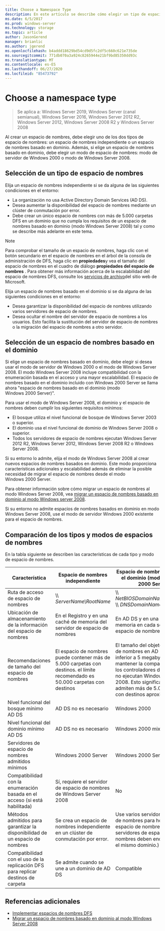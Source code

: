 ```yaml
---
title: Choose a Namespace Type
description: En este artículo se describe cómo elegir un tipo de espacio de nombres.
ms.date: 6/5/2017
ms.prod: windows-server
ms.technology: storage
ms.topic: article
author: JasonGerend
manager: brianlic
ms.author: jgerend
ms.openlocfilehash: b4addd18629bd54cd9d5fc2df5c660c621e735de
ms.sourcegitcommit: 771db070a3a924c8265944e21bf9bd85350dd93c
ms.translationtype: MT
ms.contentlocale: es-ES
ms.lasthandoff: 06/27/2020
ms.locfileid: "85473792"
---
```

# <a name="choose-a-namespace-type"></a>Choose a namespace type

> Se aplica a: Windows Server 2019, Windows Server (canal semianual), Windows Server 2016, Windows Server 2012 R2, Windows Server 2012, Windows Server 2008 R2 y Windows Server 2008

Al crear un espacio de nombres, debe elegir uno de los dos tipos de espacio de nombres: un espacio de nombres independiente o un espacio de nombres basado en dominio. Además, si elige un espacio de nombres basado en dominio, debe elegir un modo de espacio de nombres: modo de servidor de Windows 2000 o modo de Windows Server 2008.

## <a name="choosing-a-namespace-type"></a>Selección de un tipo de espacio de nombres

Elija un espacio de nombres independiente si se da alguna de las siguientes condiciones en el entorno:

-   La organización no usa Active Directory Domain Services (AD DS).
-   Desea aumentar la disponibilidad del espacio de nombres mediante un clúster de conmutación por error.
-   Debe crear un único espacio de nombres con más de 5.000 carpetas DFS en un dominio que no cumpla los requisitos de un espacio de nombres basado en dominio (modo Windows Server 2008) tal y como se describe más adelante en este tema.

> [!NOTE]
> Para comprobar el tamaño de un espacio de nombres, haga clic con el botón secundario en el espacio de nombres en el árbol de la consola de administración de DFS, haga clic en **propiedades**y vea el tamaño del espacio de nombres en el cuadro de diálogo **propiedades del espacio de nombres** . Para obtener más información acerca de la escalabilidad del espacio de nombres DFS, consulte los [servicios de archivo](https://technet.microsoft.com/library/cc771548.aspx)del sitio web de Microsoft.

Elija un espacio de nombres basado en el dominio si se da alguna de las siguientes condiciones en el entorno:

-   Desea garantizar la disponibilidad del espacio de nombres utilizando varios servidores de espacio de nombres.
-   Desea ocultar el nombre del servidor de espacio de nombres a los usuarios. Esto facilita la sustitución del servidor de espacio de nombres o la migración del espacio de nombres a otro servidor.

## <a name="choosing-a-domain-based-namespace-mode"></a>Selección de un espacio de nombres basado en el dominio

Si elige un espacio de nombres basado en dominio, debe elegir si desea usar el modo de servidor de Windows 2000 o el modo de Windows Server 2008. El modo Windows Server 2008 incluye compatibilidad con la enumeración basada en el acceso y una mayor escalabilidad. El espacio de nombres basado en el dominio incluido con Windows 2000 Server se llama ahora "espacio de nombres basado en el dominio (modo Windows 2000 Server)".

Para usar el modo de Windows Server 2008, el dominio y el espacio de nombres deben cumplir los siguientes requisitos mínimos:

-   El bosque utiliza el nivel funcional de bosque de Windows Server 2003 o superior.
-   El dominio usa el nivel funcional de dominio de Windows Server 2008 o superior.
-   Todos los servidores de espacio de nombres ejecutan Windows Server 2012 R2, Windows Server 2012, Windows Server 2008 R2 o Windows Server 2008.

Si su entorno lo admite, elija el modo de Windows Server 2008 al crear nuevos espacios de nombres basados en dominio. Este modo proporciona características adicionales y escalabilidad además de eliminar la posible necesidad de migrar el espacio de nombres desde el modo Windows 2000 Server.

Para obtener información sobre cómo migrar un espacio de nombres al modo Windows Server 2008, vea [migrar un espacio de nombres basado en dominio al modo Windows server 2008](migrate-a-domain-based-namespace-to-windows-server-2008-mode.md).

Si su entorno no admite espacios de nombres basados en dominio en modo Windows Server 2008, use el modo de servidor Windows 2000 existente para el espacio de nombres.

## <a name="comparing-namespace-types-and-modes"></a>Comparación de los tipos y modos de espacios de nombres

En la tabla siguiente se describen las características de cada tipo y modo de espacio de nombres.

|Característica|Espacio de nombres independiente|Espacio de nombres basado en el dominio (modo Windows 2000 Server) |Espacio de nombres basado en dominio (modo Windows Server 2008) |
|---|---|---|---|
|Ruta de acceso de espacio de nombres|\\\ *ServerName\RootName* |\\\ *NetBIOSDomainName\RootName* <br />\\\ *DNSDomainName\RootName*|\\\ *NetBIOSDomainName\RootName* <br /> \\\ *DNSDomainName\RootName*|
|Ubicación de almacenamiento de la información del espacio de nombres|En el Registro y en una caché de memoria del servidor de espacio de nombres|En AD DS y en una caché de memoria en cada servidor de espacio de nombres|En AD DS y en una caché de memoria en cada servidor de espacio de nombres|
|Recomendaciones de tamaño del espacio de nombres|El espacio de nombres puede contener más de 5.000 carpetas con destinos. el límite recomendado es 50.000 carpetas con destinos|El tamaño del objeto de espacio de nombres en AD DS debe ser inferior a 5 megabytes (MB) para mantener la compatibilidad con los controladores de dominio que no ejecutan Windows Server 2008. Esto significa que no se admiten más de 5.000 carpetas con destinos aproximadamente.|El espacio de nombres puede contener más de 5.000 carpetas con destinos. el límite recomendado es 50.000 carpetas con destinos |
|Nivel funcional del bosque mínimo AD DS|AD DS no es necesario|Windows 2000|Windows Server 2003|
|Nivel funcional del dominio mínimo AD DS|AD DS no es necesario|Windows 2000 mixto|Windows Server 2008|
|Servidores de espacio de nombres admitidos mínimos|Windows 2000 Server|Windows 2000 Server|Windows Server 2008|
|Compatibilidad con la enumeración basada en el acceso (si está habilitada)|Sí, requiere el servidor de espacio de nombres de Windows Server 2008|No|Sí|
|Métodos admitidos para garantizar la disponibilidad de un espacio de nombres|Se crea un espacio de nombres independiente en un clúster de conmutación por error.|Use varios servidores de espacio de nombres para hospedar el espacio de nombres. (Los servidores de espacio de nombres deben encontrarse en el mismo dominio.)|Use varios servidores de espacio de nombres para hospedar el espacio de nombres. (Los servidores de espacio de nombres deben encontrarse en el mismo dominio.)|
|Compatibilidad con el uso de la replicación DFS para replicar destinos de carpeta|Se admite cuando se une a un dominio de AD DS|Compatible|Compatible|

## <a name="additional-references"></a>Referencias adicionales

-   [Implementar espacios de nombres DFS](deploying-dfs-namespaces.md)
-   [Migrar un espacio de nombres basado en dominio al modo Windows Server 2008](migrate-a-domain-based-namespace-to-windows-server-2008-mode.md)


